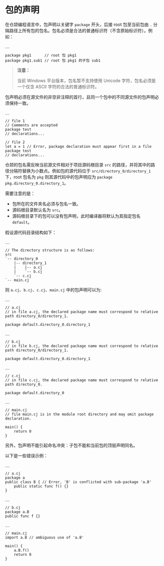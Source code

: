 
# 包的声明

在仓颉编程语言中，包声明以关键字 `package` 开头，后接 root 包至当前包由 `.` 分隔路径上所有包的包名。包名必须是合法的普通标识符（不含原始标识符）。例如：
    
    __
    
    package pkg1      // root 包 pkg1
    package pkg1.sub1 // root 包 pkg1 的子包 sub1
    
> **注意：**
> 
> 当前 Windows 平台版本，包名暂不支持使用 Unicode 字符，包名必须是一个仅含 ASCII 字符的合法的普通标识符。

包声明必须在源文件的非空非注释的首行，且同一个包中的不同源文件的包声明必须保持一致。
    
    __
    
    // file 1
    // Comments are accepted
    package test
    // declarations...
    
    // file 2
    let a = 1 // Error, package declaration must appear first in a file
    package test
    // declarations...
    
仓颉的包名需反映当前源文件相对于项目源码根目录 `src` 的路径，并将其中的路径分隔符替换为小数点。例如包的源代码位于 `src/directory_0/directory_1` 下，root 包名为 `pkg` 则其源代码中的包声明应为 `package pkg.directory_0.directory_1`。

需要注意的是：

  * 包所在的文件夹名必须与包名一致。
  * 源码根目录默认名为 `src`。
  * 源码根目录下的包可以没有包声明，此时编译器将默认为其指定包名 `default`。

假设源代码目录结构如下：
    
    __
    
    // The directory structure is as follows:
    src
    `-- directory_0
        |-- directory_1
        |    |-- a.cj
        |    `-- b.cj
        `-- c.cj
    `-- main.cj

则 `a.cj`、`b.cj`、`c.cj`、`main.cj` 中的包声明可以为:
    
    __
    
    // a.cj
    // in file a.cj, the declared package name must correspond to relative path directory_0/directory_1.
    
    package default.directory_0.directory_1
    
    __
    
    // b.cj
    // in file b.cj, the declared package name must correspond to relative path directory_0/directory_1.
    
    package default.directory_0.directory_1
    
    __
    
    // c.cj
    // in file c.cj, the declared package name must correspond to relative path directory_0.
    
    package default.directory_0
    
    __
    
    // main.cj
    // file main.cj is in the module root directory and may omit package declaration.
    
    main() {
        return 0
    }
    
另外，包声明不能引起命名冲突：子包不能和当前包的顶层声明同名。

以下是一些错误示例：
    
    __
    
    // a.cj
    package a
    public class B { // Error, 'B' is conflicted with sub-package 'a.B'
        public static func f() {}
    }
    
    __
    
    // b.cj
    package a.B
    public func f {}
    
    __
    
    // main.cj
    import a.B // ambiguous use of 'a.B'
    
    main() {
        a.B.f()
        return 0
    }